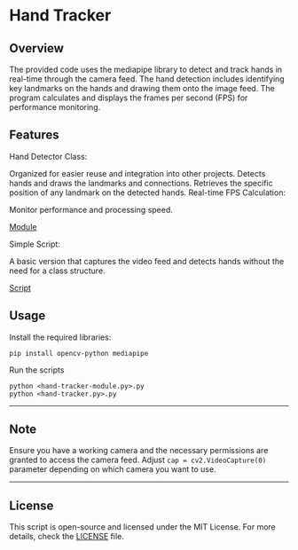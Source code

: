 # Hand Tracker

## Overview

The provided code uses the mediapipe library to detect and track hands in real-time through the camera feed. The hand detection includes identifying key landmarks on the hands and drawing them onto the image feed. The program calculates and displays the frames per second (FPS) for performance monitoring.

## Features

Hand Detector Class:

Organized for easier reuse and integration into other projects.
Detects hands and draws the landmarks and connections.
Retrieves the specific position of any landmark on the detected hands.
Real-time FPS Calculation:

Monitor performance and processing speed.

[Module](/Users/williamphan/Desktop/hand-tracker/hand-tracker-module.py)

Simple Script:

A basic version that captures the video feed and detects hands without the need for a class structure.

[Script](/Users/williamphan/Desktop/hand-tracker/hand-tracker.py) <br/>

## Usage

Install the required libraries:

`pip install opencv-python mediapipe`

Run the scripts

`python <hand-tracker-module.py>.py` <br/>
`python <hand-tracker.py>.py`

---

## Note

Ensure you have a working camera and the necessary permissions are granted to access the camera feed. Adjust
`cap = cv2.VideoCapture(0)` parameter depending on which camera you want to use.

---

## License

This script is open-source and licensed under the MIT License. For more details, check the [LICENSE](LICENSE) file.
